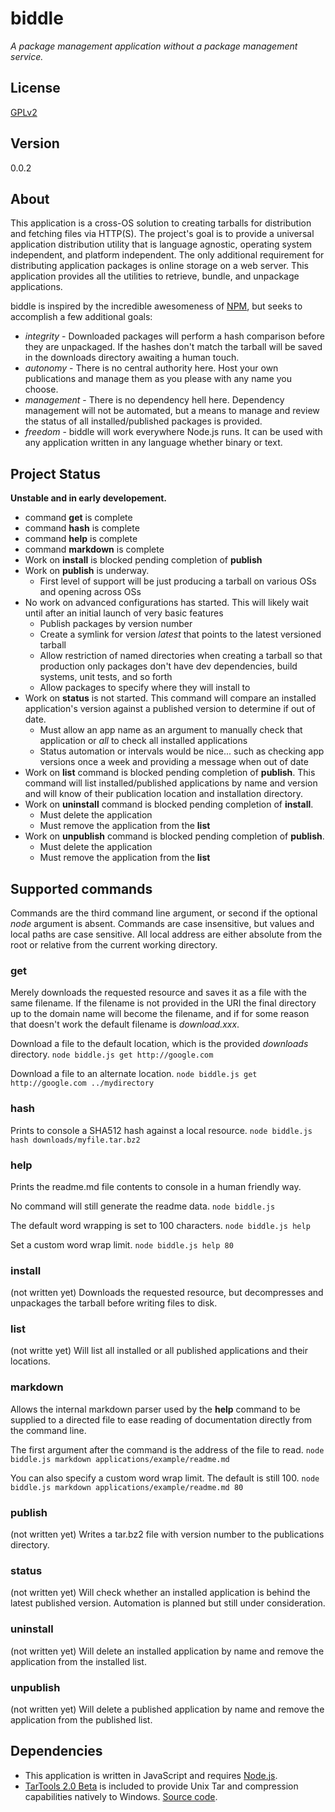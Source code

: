 # biddle
*A package management application without a package management service.*

## License
[GPLv2](https://opensource.org/licenses/GPL-2.0)

## Version
0.0.2

## About
This application is a cross-OS solution to creating tarballs for distribution and fetching files via HTTP(S).  The project's goal is to provide a universal application distribution utility that is language agnostic, operating system independent, and platform independent.  The only additional requirement for distributing application packages is online storage on a web server.  This application provides all the utilities to retrieve, bundle, and unpackage applications.

biddle is inspired by the incredible awesomeness of [NPM](http://npmjs.com), but seeks to accomplish a few additional goals:

* *integrity* - Downloaded packages will perform a hash comparison before they are unpackaged.  If the hashes don't match the tarball will be saved in the downloads directory awaiting a human touch.
* *autonomy* - There is no central authority here.  Host your own publications and manage them as you please with any name you choose.
* *management* - There is no dependency hell here.  Dependency management will not be automated, but a means to manage and review the status of all installed/published packages is provided.
* *freedom* - biddle will work everywhere Node.js runs.  It can be used with any application written in any language whether binary or text.

## Project Status
**Unstable and in early developement.**

* command **get** is complete
* command **hash** is complete
* command **help** is complete
* command **markdown** is complete
* Work on **install** is blocked pending completion of **publish**
* Work on **publish** is underway.
  - First level of support will be just producing a tarball on various OSs and opening across OSs
* No work on advanced configurations has started.  This will likely wait until after an initial launch of very basic features
  - Publish packages by version number
  - Create a symlink for version *latest* that points to the latest versioned tarball
  - Allow restriction of named directories when creating a tarball so that production only packages don't have dev dependencies, build systems, unit tests, and so forth
  - Allow packages to specify where they will install to
* Work on **status** is not started.  This command will compare an installed application's version against a published version to determine if out of date.
  - Must allow an app name as an argument to manually check that application or *all* to check all installed applications
  - Status automation or intervals would be nice... such as checking app versions once a week and providing a message when out of date
* Work on **list** command is blocked pending completion of **publish**.  This command will list installed/published applications by name and version and will know of their publication location and installation directory.
* Work on **uninstall** command is blocked pending completion of **install**.
  - Must delete the application
  - Must remove the application from the **list**
* Work on **unpublish** command is blocked pending completion of **publish**.
  - Must delete the application
  - Must remove the application from the **list**

## Supported commands
Commands are the third command line argument, or second if the optional *node* argument is absent.  Commands are case insensitive, but values and local paths are case sensitive.  All local address are either absolute from the root or relative from the current working directory.

### get
Merely downloads the requested resource and saves it as a file with the same filename. If the filename is not provided in the URI the final directory up to the domain name will become the filename, and if for some reason that doesn't work the default filename is *download.xxx*.

Download a file to the default location, which is the provided *downloads* directory.
`node biddle.js get http://google.com`

Download a file to an alternate location.
`node biddle.js get http://google.com ../mydirectory`

### hash
Prints to console a SHA512 hash against a local resource.
`node biddle.js hash downloads/myfile.tar.bz2`

### help
Prints the readme.md file contents to console in a human friendly way.

No command will still generate the readme data.
`node biddle.js`

The default word wrapping is set to 100 characters.
`node biddle.js help`

Set a custom word wrap limit.
`node biddle.js help 80`

### install
(not written yet)
Downloads the requested resource, but decompresses and unpackages the tarball before writing files to disk.

### list
(not writte yet)
Will list all installed or all published applications and their locations.

### markdown
Allows the internal markdown parser used by the **help** command to be supplied to a directed file to ease reading of documentation directly from the command line.

The first argument after the command is the address of the file to read.
`node biddle.js markdown applications/example/readme.md`

You can also specify a custom word wrap limit.  The default is still 100.
`node biddle.js markdown applications/example/readme.md 80`

### publish
(not written yet)
Writes a tar.bz2 file with version number to the publications directory.

### status
(not written yet)
Will check whether an installed application is behind the latest published version.  Automation is planned but still under consideration.

### uninstall
(not written yet)
Will delete an installed application by name and remove the application from the installed list.

### unpublish
(not written yet)
Will delete a published application by name and remove the application from the published list.

## Dependencies

* This application is written in JavaScript and requires [Node.js](https://nodejs.org/en/).
* [TarTools 2.0 Beta](http://tartool.codeplex.com/releases/view/85391) is included to provide Unix Tar and compression capabilities natively to Windows.  [Source code](http://tartool.codeplex.com/SourceControl/latest).
